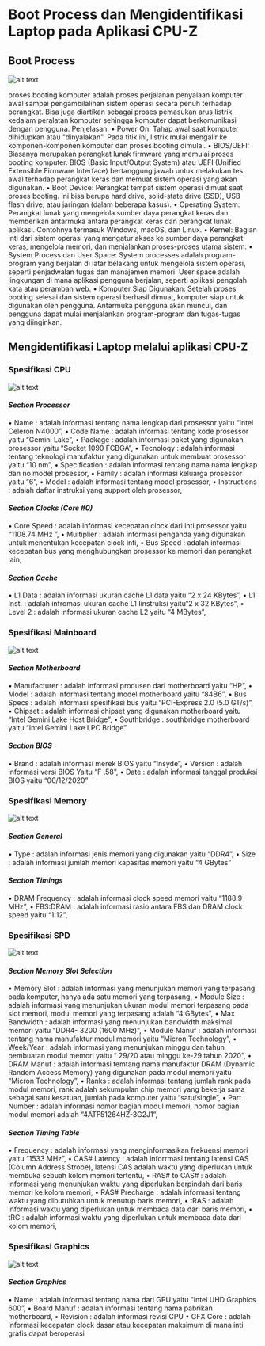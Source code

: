 # Boot Process dan Mengidentifikasi Laptop pada Aplikasi CPU-Z

## Boot Process

![alt text](https://github.com/r4mmar/Sys0P24-3123521004/blob/main/diagram%20so.jpg)

proses booting komputer adalah proses perjalanan penyalaan komputer awal sampai pengambilalihan 
sistem operasi secara penuh terhadap perangkat. Bisa juga diartikan sebagai proses pemasukan arus 
listrik kedalam peralatan komputer sehingga komputer dapat berkomunikasi dengan pengguna.
Penjelasan:
• Power On: Tahap awal saat komputer dihidupkan atau "dinyalakan". Pada titik ini, listrik mulai mengalir ke komponen-komponen komputer dan proses booting dimulai.
• BIOS/UEFI: Biasanya merupakan perangkat lunak firmware yang memulai proses booting komputer. BIOS (Basic Input/Output System) atau UEFI (Unified Extensible Firmware Interface) bertanggung jawab untuk melakukan tes awal terhadap perangkat keras dan memuat sistem operasi yang akan digunakan.
• Boot Device: Perangkat tempat sistem operasi dimuat saat proses booting. Ini bisa berupa hard drive, solid-state drive (SSD), USB flash drive, atau jaringan (dalam beberapa kasus).
• Operating System: Perangkat lunak yang mengelola sumber daya perangkat keras dan memberikan antarmuka antara perangkat keras dan perangkat lunak aplikasi. Contohnya termasuk Windows, macOS, dan Linux.
• Kernel: Bagian inti dari sistem operasi yang mengatur akses ke sumber daya perangkat keras, mengelola memori, dan menjalankan proses-proses utama sistem.
• System Process dan User Space: System processes adalah program-program yang berjalan di latar belakang untuk mengelola sistem operasi, seperti penjadwalan tugas dan manajemen memori. User space adalah lingkungan di mana aplikasi pengguna berjalan, seperti aplikasi pengolah kata atau peramban web.
• Komputer Siap Digunakan: Setelah proses booting selesai dan sistem operasi berhasil dimuat, komputer siap untuk digunakan oleh pengguna. Antarmuka pengguna akan muncul, dan pengguna dapat mulai menjalankan program-program dan tugas-tugas yang diinginkan.

  
## Mengidentifikasi Laptop melalui aplikasi CPU-Z

### Spesifikasi CPU

![alt text](https://github.com/r4mmar/Sys0P24-3123521004/blob/main/CPU.png)
#### _Section Processor_
• Name : adalah informasi tentang nama lengkap dari prosessor yaitu “Intel Celeron N4000”,
• Code Name : adalah informasi tentang kode prosessor yaitu “Gemini Lake”,
• Package : adalah informasi paket yang digunakan prosessor yaitu “Socket 1090 FCBGA”,
• Tecnology : adalah informasi tentang teknologi manufaktur yang digunakan untuk membuat 
prosessor yaitu “10 nm”,
• Specification : adalah informasi tentang nama nama lengkap dan no model prosessor,
• Family : adalah informasi keluarga prosessor yaitu “6”,
• Model : adalah informasi tentang model prosessor,
• Instructions : adalah daftar instruksi yang support oleh prosessor,
#### _Section Clocks (Core #0)_
• Core Speed : adalah informasi kecepatan clock dari inti prosessor yaitu “1108.74 MHz
”,
• Multiplier : adalah informasi penganda yang digunakan untuk menentukan kecepatan clock inti,
• Bus Speed : adalah informasi kecepatan bus yang menghubungkan prosessor ke memori dan 
perangkat lain,
#### _Section Cache_
• L1 Data : adalah informasi ukuran cache L1 data yaitu “2 x 24 KBytes”,
• L1 Inst. : adalah infromasi ukuran cache L1 Iinstruksi yaitu“2 x 32 KBytes”,
• Level 2 : adalah informasi ukuran cache L2 yaitu “4 MBytes”,

### Spesifikasi Mainboard

![alt text](https://github.com/r4mmar/Sys0P24-3123521004/blob/main/Mainboard.png)
#### _Section Motherboard_
• Manufacturer : adalah informasi produsen dari motherboard yaitu “HP”,
• Model : adalah informasi tentang model motherboard yaitu “84B6”,
• Bus Specs : adalah informasi spesifikasi bus yaitu “PCI-Express 2.0 (5.0 GT/s)”,
• Chipset : adalah informasi chipset yang digunakan motherboard yaitu “Intel Gemini Lake Host 
Bridge”,
• Southbridge : southbridge motherboard yaitu “Intel Gemini Lake LPC Bridge”
#### _Section BIOS_
• Brand : adalah informasi merek BIOS yaitu “Insyde”,
• Version : adalah informasi versi BIOS Yaitu “F .58”,
• Date : adalah informasi tanggal produksi BIOS yaitu “06/12/2020”

### Spesifikasi Memory

![alt text](https://github.com/r4mmar/Sys0P24-3123521004/blob/main/Memory.png)
#### _Section General_
• Type : adalah informasi jenis memori yang digunakan yaitu “DDR4”,
• Size : adalah informasi jumlah memori kapasitas memori yaitu “4 GBytes”
#### _Section Timings_
• DRAM Frequency : adalah informasi clock speed memori yaitu “1188.9 MHz”,
• FBS:DRAM : adalah informasi rasio antara FBS dan DRAM clock speed yaitu “1:12”,

### Spesifikasi SPD

![alt text](https://github.com/r4mmar/Sys0P24-3123521004/blob/main/SPD.png) 
#### _Section Memory Slot Selection_
• Memory Slot : adalah informasi yang menunjukan memori yang terpasang pada komputer, hanya 
ada satu memori yang terpasang,
• Module Size : adalah informasi yang menunjukan ukuran modul memori terpasang pada slot 
memori, modul memori yang terpasang adalah “4 GBytes”,
• Max Bandwidth : adalah informasi yang menunjukan bandwidth maksimal memori yaitu “DDR4-
3200 (1600 MHz)”,
• Module Manuf : adalah informasi tentang nama manufaktur modul memori yaitu “Micron 
Technology”,
• Week/Year : adalah informasi yang menunjukan minggu dan tahun pembuatan modul memori
yaitu “ 29/20 atau minggu ke-29 tahun 2020”,
• DRAM Manuf : adalah informasi temtang nama manufaktur DRAM (Dynamic Random Access 
Memory) yang digunakan pada modul memori yaitu “Micron Technology”,
• Ranks : adalah informasi tentang jumlah rank pada modul memori, rank adalah sekumpulan chip 
memori yang bekerja sama sebagai satu kesatuan, jumlah pada komputer yaitu “satu/single”,
• Part Number : adalah informasi nomor bagian modul memori, nomor bagian modul memori 
adalah “4ATF51264HZ-3G2J1”,
#### _Section Timing Table_
• Frequency : adalah informasi yang menginformasikan frekuensi memori yaitu “1533 MHz”,
• CAS# Latency : adalah inforrmasi tentang latensi CAS (Column Address Strobe), latensi CAS 
adalah waktu yang diperlukan untuk membuka sebuah kolom memori tertentu,
• RAS# to CAS# : adalah informasi yang menunjukan waktu yang diperlukan berpindah dari baris 
memori ke kolom memori,
• RAS# Precharge : adalah informasi tentang waktu yang dibutuhkan untuk menutup baris 
memori,
• tRAS : adalah informasi waktu yang diperlukan untuk membaca data dari baris memori,
• tRC : adalah informasi waktu yang diperlukan untuk membaca data dari kolom memori,

### Spesifikasi Graphics

![alt text](https://github.com/r4mmar/Sys0P24-3123521004/blob/main/Graphics.png) 
#### _Section Graphics_
• Name : adalah informasi tentang nama dari GPU yaitu “Intel UHD Graphics 600”,
• Board Manuf : adalah informasi tentang nama pabrikan motherboard,
• Revision : adalah informasi revisi CPU
• GFX Core : adalah informasi kecepatan clock dasar atau kecepatan maksimum di mana inti grafis 
dapat beroperasi
